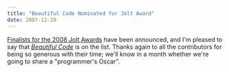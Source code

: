```yaml
---
title: "Beautiful Code Nominated for Jolt Award"
date: 2007-12-20
---
```

<a href="http://www.joltawards.com/finalists.html">Finalists for the 2008 Jolt Awards</a> have been announced, and I'm pleased to say that <a href="http://beautifulcode.oreillynet.com/"><em>Beautiful Code</em></a> is on the list. Thanks again to all the contributors for being so generous with their time; we'll know in a month whether we're going to share a "programmer's Oscar".
